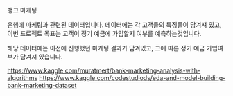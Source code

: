 뱅크 마케팅

은행에 마케팅과 관련된 데이터입니다. 데이터에는 각 고객들의 특징들이 담겨져 있고, 이번 프로젝트 목표는 고객이 정기 예금에 가입할지 여부를 예측하는것입니다.

해당 데이터에는 이전에 진행했던 마케팅 결과가 담겨있고, 그에 따른 정기 예금 가입여부가 담겨져 있습니다.


https://www.kaggle.com/muratmert/bank-marketing-analysis-with-algorithms
https://www.kaggle.com/codestudiods/eda-and-model-building-bank-marketing-dataset
